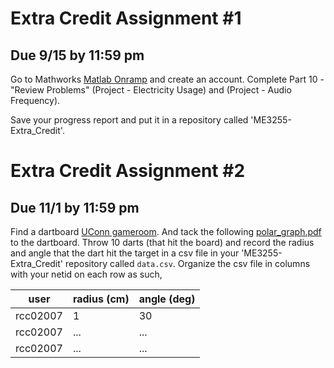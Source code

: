 # Extra Credit Assignment \#1
## Due 9/15 by 11:59 pm

Go to Mathworks [Matlab Onramp](http://bit.ly/2q97vcS) and create an account. Complete
Part 10 - "Review Problems" (Project - Electricity Usage) and (Project - Audio Frequency). 

Save your progress report and put it in a repository called 'ME3255-Extra_Credit'.


# Extra Credit Assignment \#2
## Due 11/1 by 11:59 pm

Find a dartboard [UConn gameroom](http://studentunion.uconn.edu/game-room/). And tack the
following [polar_graph.pdf](./polar_graph.pdf) to the dartboard. Throw 10 darts (that hit
the board) and record the radius and angle that the dart hit the target in a csv file
in your 'ME3255-Extra_Credit' repository called `data.csv`. Organize the csv file in
columns with your netid on each row as such,

| user | radius (cm) | angle (deg) |
|---| --- | ---| 
|rcc02007 | 1 | 30 |
|rcc02007 | ...| ... |
|rcc02007 | ...| ... |
